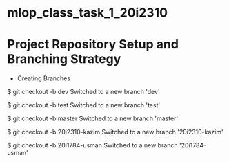 # mlop_class_task_1_20i2310

# Project Repository Setup and Branching Strategy

- Creating Branches

$ git checkout -b dev
Switched to a new branch 'dev'

$ git checkout -b test
Switched to a new branch 'test'

$ git checkout -b master
Switched to a new branch 'master'

$ git checkout -b 20i2310-kazim
Switched to a new branch '20i2310-kazim'

$ git checkout -b 20i1784-usman
Switched to a new branch '20i1784-usman'
